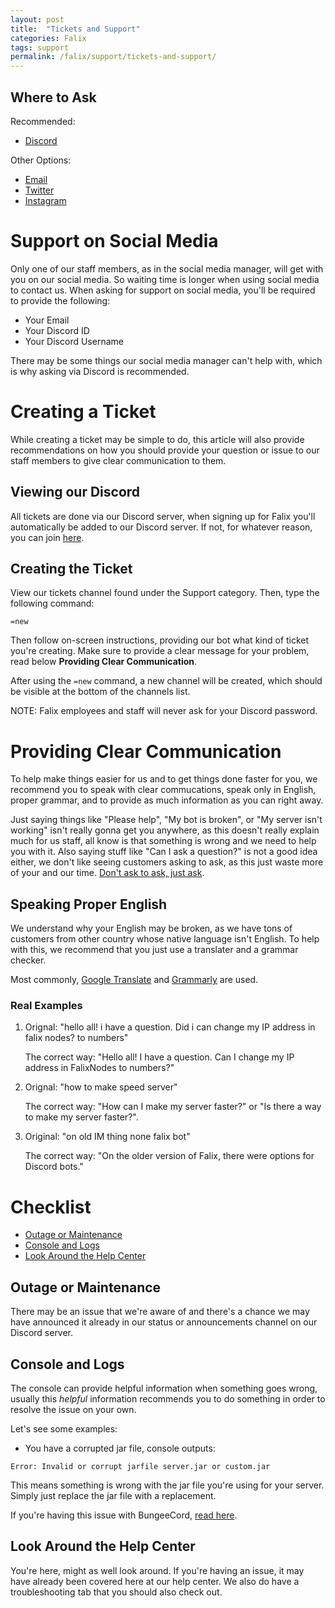 ```yaml
---
layout: post
title:  "Tickets and Support"
categories: Falix
tags: support
permalink: /falix/support/tickets-and-support/
---
```


## Where to Ask
Recommended:
 - [Discord](https://discord.gg/falixnodes)
 <!-- - [Support Website](https://support.falixnodes.net) -->

 Other Options:
 - [Email](mailto:welcome@falix.gg)
 - [Twitter](https://twitter.com/FalixNodes)
 - [Instagram](https://instagram.com/FalixNodes)

# Support on Social Media
Only one of our staff members, as in the social media manager, will get with you on our social media. So waiting time is longer when using social media to contact us. When asking for support on social media, you'll be required to provide the following:

 - Your Email
 - Your Discord ID <span class="whats-this" id="discord-id-wt"><a href="https://support.discord.com/hc/en-us/articles/206346498-Where-can-I-find-my-User-Server-Message-ID-" target="_blank"><i class="fas fa-question-circle"></i></a></span>
 - Your Discord Username

There may be some things our social media manager can't help with, which is why asking via Discord is recommended.

# Creating a Ticket
While creating a ticket may be simple to do, this article will also provide recommendations on how you should provide your question or issue to our staff members to give clear communication to them.

## Viewing our Discord
All tickets are done via our Discord server, when signing up for Falix you'll automatically be added to our Discord server. If not, for whatever reason, you can join [here](https://discord.gg/falixnodes).

## Creating the Ticket
View our tickets channel found under the Support category. Then, type the following command:
```
=new
```

Then follow on-screen instructions, providing our bot what kind of ticket you're creating. Make sure to provide a clear message for your problem, read below **Providing Clear Communication**.

After using the `=new` command, a new channel will be created, which should be visible at the bottom of the channels list.

NOTE: Falix employees and staff will never ask for your Discord password.

# Providing Clear Communication
To help make things easier for us and to get things done faster for you, we recommend you to speak with clear commucations, speak only in English, proper grammar, and to provide as much information as you can right away. 

Just saying things like "Please help", "My bot is broken", or "My server isn't working" isn't really gonna get you anywhere, as this doesn't really explain much for us staff, all know is that something is wrong and we need to help you with it. Also saying stuff like "Can I ask a question?" is not a good idea either, we don't like seeing customers asking to ask, as this just waste more of your and our time. [Don't ask to ask, just ask](https://dontasktoask.com/).

## Speaking Proper English
We understand why your English may be broken, as we have tons of customers from other country whose native language isn't English. To help with this, we recommend that you just use a translater and a grammar checker.

Most commonly, [Google Translate](https://translate.google.com/) and [Grammarly](https://www.grammarly.com/) are used.

### Real Examples
1. Orignal: "hello all! i have a question. Did i can change my IP address in falix nodes? to numbers"

   The correct way: "Hello all! I have a question. Can I change my IP address in FalixNodes to numbers?"

2. Orignal: "how to make speed server"

   The correct way: "How can I make my server faster?" or "Is there a way to make my server faster?".

3. Original: "on old IM thing none falix bot"

   The correct way: "On the older version of Falix, there were options for Discord bots."

# Checklist
 - [Outage or Maintenance](https://help.falixnodes.net/falix/support/tickets-and-support#outage-or-maintenance)
 - [Console and Logs](https://help.falixnodes.net/falix/support/tickets-and-support#console-and-logs)
 - [Look Around the Help Center](https://help.falixnodes.net/falix/support/tickets-and-support#look-around-the-help-center)

## Outage or Maintenance
There may be an issue that we're aware of and there's a chance we may have announced it already in our status or announcements channel on our Discord server. 

## Console and Logs
The console can provide helpful information when something goes wrong, usually this *helpful* information recommends you to do something in order to resolve the issue on your own.

Let's see some examples:
 - You have a corrupted jar file, console outputs:
 ```
 Error: Invalid or corrupt jarfile server.jar or custom.jar
 ```
 This means something is wrong with the jar file you're using for your server. Simply just replace the jar file with a replacement. 

 If you're having this issue with BungeeCord, [read here](https://help.falixnodes.net/falix/support/troubleshooting/#corrupted-bungeecord-jar-file).

## Look Around the Help Center
You're here, might as well look around. If you're having an issue, it may have already been covered here at our help center. We also do have a troubleshooting tab that you should also check out.

